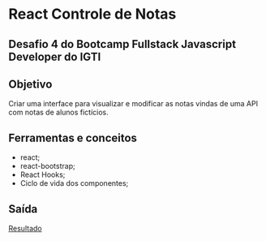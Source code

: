 # React Controle de Notas
## Desafio 4 do Bootcamp Fullstack Javascript Developer do IGTI

## Objetivo
Criar uma interface para visualizar e modificar as notas vindas de uma API com notas de alunos fictícios.

## Ferramentas e conceitos
- react;
- react-bootstrap;
- React Hooks;
- Ciclo de vida dos componentes;

## Saída
[Resultado](https://github.com/carloscarrinho/react-controle-de-notas/blob/master/output.gif)